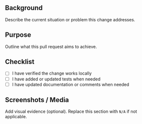## Background

Describe the current situation or problem this change addresses.

## Purpose

Outline what this pull request aims to achieve.

## Checklist

- [ ] I have verified the change works locally
- [ ] I have added or updated tests when needed
- [ ] I have updated documentation or comments when needed

## Screenshots / Media

Add visual evidence (optional). Replace this section with `N/A` if not applicable.
